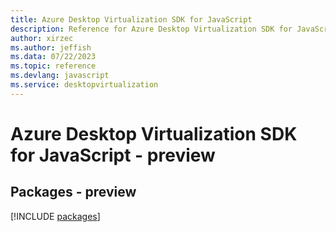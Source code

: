 ```yaml
---
title: Azure Desktop Virtualization SDK for JavaScript
description: Reference for Azure Desktop Virtualization SDK for JavaScript
author: xirzec
ms.author: jeffish
ms.data: 07/22/2023
ms.topic: reference
ms.devlang: javascript
ms.service: desktopvirtualization
---
```

# Azure Desktop Virtualization SDK for JavaScript - preview
## Packages - preview
[!INCLUDE [packages](desktop-virtualization-index.md)]